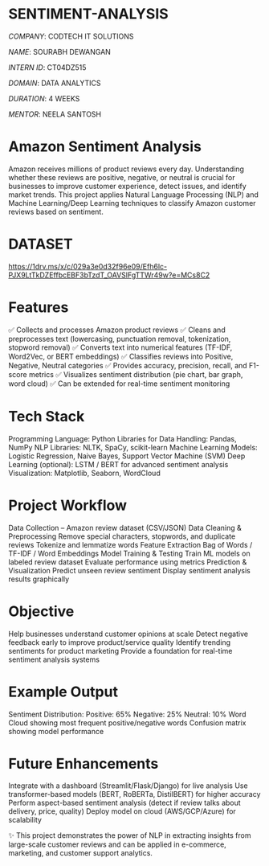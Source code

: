 # SENTIMENT-ANALYSIS

*COMPANY*: CODTECH IT SOLUTIONS

*NAME*: SOURABH DEWANGAN

*INTERN ID*: CT04DZ515

*DOMAIN*:  DATA ANALYTICS

*DURATION*: 4 WEEKS

*MENTOR*: NEELA SANTOSH

# Amazon Sentiment Analysis
Amazon receives millions of product reviews every day. Understanding whether these reviews are positive, negative, or neutral is crucial for businesses to improve customer experience, detect issues, and identify market trends.
This project applies Natural Language Processing (NLP) and Machine Learning/Deep Learning techniques to classify Amazon customer reviews based on sentiment.

# DATASET
https://1drv.ms/x/c/029a3e0d32f96e09/Efh6lc-PJX9LtTkDZEffbcEBF3bTzdT_OAVSlFgTTWr49w?e=MCs8C2

# Features
✅ Collects and processes Amazon product reviews
✅ Cleans and preprocesses text (lowercasing, punctuation removal, tokenization, stopword removal)
✅ Converts text into numerical features (TF-IDF, Word2Vec, or BERT embeddings)
✅ Classifies reviews into Positive, Negative, Neutral categories
✅ Provides accuracy, precision, recall, and F1-score metrics
✅ Visualizes sentiment distribution (pie chart, bar graph, word cloud)
✅ Can be extended for real-time sentiment monitoring

# Tech Stack
Programming Language: Python
Libraries for Data Handling: Pandas, NumPy
NLP Libraries: NLTK, SpaCy, scikit-learn
Machine Learning Models: Logistic Regression, Naive Bayes, Support Vector Machine (SVM)
Deep Learning (optional): LSTM / BERT for advanced sentiment analysis
Visualization: Matplotlib, Seaborn, WordCloud

# Project Workflow
Data Collection – Amazon review dataset (CSV/JSON)
Data Cleaning & Preprocessing
Remove special characters, stopwords, and duplicate reviews
Tokenize and lemmatize words
Feature Extraction
Bag of Words / TF-IDF / Word Embeddings
Model Training & Testing
Train ML models on labeled review dataset
Evaluate performance using metrics
Prediction & Visualization
Predict unseen review sentiment
Display sentiment analysis results graphically

# Objective
Help businesses understand customer opinions at scale
Detect negative feedback early to improve product/service quality
Identify trending sentiments for product marketing
Provide a foundation for real-time sentiment analysis systems

# Example Output
Sentiment Distribution:
Positive: 65%
Negative: 25%
Neutral: 10%
Word Cloud showing most frequent positive/negative words
Confusion matrix showing model performance

# Future Enhancements
Integrate with a dashboard (Streamlit/Flask/Django) for live analysis
Use transformer-based models (BERT, RoBERTa, DistilBERT) for higher accuracy
Perform aspect-based sentiment analysis (detect if review talks about delivery, price, quality)
Deploy model on cloud (AWS/GCP/Azure) for scalability

✨ This project demonstrates the power of NLP in extracting insights from large-scale customer reviews and can be applied in e-commerce, marketing, and customer support analytics.
